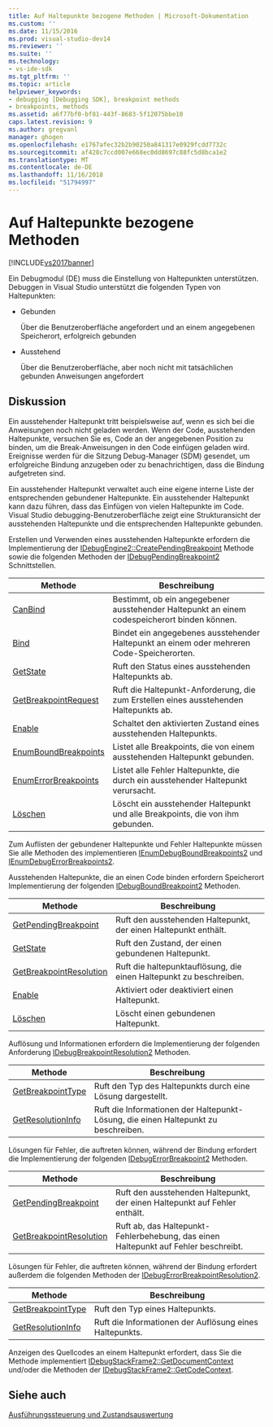 ```yaml
---
title: Auf Haltepunkte bezogene Methoden | Microsoft-Dokumentation
ms.custom: ''
ms.date: 11/15/2016
ms.prod: visual-studio-dev14
ms.reviewer: ''
ms.suite: ''
ms.technology:
- vs-ide-sdk
ms.tgt_pltfrm: ''
ms.topic: article
helpviewer_keywords:
- debugging [Debugging SDK], breakpoint methods
- breakpoints, methods
ms.assetid: a6f77bf0-bf81-443f-8683-5f12075bbe10
caps.latest.revision: 9
ms.author: gregvanl
manager: ghogen
ms.openlocfilehash: e1767afec32b2b90250a841317e0929fcdd7732c
ms.sourcegitcommit: af428c7ccd007e668ec0dd8697c88fc5d8bca1e2
ms.translationtype: MT
ms.contentlocale: de-DE
ms.lasthandoff: 11/16/2018
ms.locfileid: "51794997"
---
```

# <a name="breakpoint-related-methods"></a>Auf Haltepunkte bezogene Methoden
[!INCLUDE[vs2017banner](../../includes/vs2017banner.md)]

Ein Debugmodul (DE) muss die Einstellung von Haltepunkten unterstützen. Debuggen in Visual Studio unterstützt die folgenden Typen von Haltepunkten:  
  
-   Gebunden  
  
     Über die Benutzeroberfläche angefordert und an einem angegebenen Speicherort, erfolgreich gebunden  
  
-   Ausstehend  
  
     Über die Benutzeroberfläche, aber noch nicht mit tatsächlichen gebunden Anweisungen angefordert  
  
## <a name="discussion"></a>Diskussion  
 Ein ausstehender Haltepunkt tritt beispielsweise auf, wenn es sich bei die Anweisungen noch nicht geladen werden. Wenn der Code, ausstehenden Haltepunkte, versuchen Sie es, Code an der angegebenen Position zu binden, um die Break-Anweisungen in den Code einfügen geladen wird. Ereignisse werden für die Sitzung Debug-Manager (SDM) gesendet, um erfolgreiche Bindung anzugeben oder zu benachrichtigen, dass die Bindung aufgetreten sind.  
  
 Ein ausstehender Haltepunkt verwaltet auch eine eigene interne Liste der entsprechenden gebundener Haltepunkte. Ein ausstehender Haltepunkt kann dazu führen, dass das Einfügen von vielen Haltepunkte im Code. Visual Studio debugging-Benutzeroberfläche zeigt eine Strukturansicht der ausstehenden Haltepunkte und die entsprechenden Haltepunkte gebunden.  
  
 Erstellen und Verwenden eines ausstehenden Haltepunkte erfordern die Implementierung der [IDebugEngine2::CreatePendingBreakpoint](../../extensibility/debugger/reference/idebugengine2-creatependingbreakpoint.md) Methode sowie die folgenden Methoden der [IDebugPendingBreakpoint2](../../extensibility/debugger/reference/idebugpendingbreakpoint2.md) Schnittstellen.  
  
|Methode|Beschreibung|  
|------------|-----------------|  
|[CanBind](../../extensibility/debugger/reference/idebugpendingbreakpoint2-canbind.md)|Bestimmt, ob ein angegebener ausstehender Haltepunkt an einem codespeicherort binden können.|  
|[Bind](../../extensibility/debugger/reference/idebugpendingbreakpoint2-bind.md)|Bindet ein angegebenes ausstehender Haltepunkt an einem oder mehreren Code-Speicherorten.|  
|[GetState](../../extensibility/debugger/reference/idebugpendingbreakpoint2-getstate.md)|Ruft den Status eines ausstehenden Haltepunkts ab.|  
|[GetBreakpointRequest](../../extensibility/debugger/reference/idebugpendingbreakpoint2-getbreakpointrequest.md)|Ruft die Haltepunkt-Anforderung, die zum Erstellen eines ausstehenden Haltepunkts ab.|  
|[Enable](../../extensibility/debugger/reference/idebugpendingbreakpoint2-enable.md)|Schaltet den aktivierten Zustand eines ausstehenden Haltepunkts.|  
|[EnumBoundBreakpoints](../../extensibility/debugger/reference/idebugpendingbreakpoint2-enumboundbreakpoints.md)|Listet alle Breakpoints, die von einem ausstehenden Haltepunkt gebunden.|  
|[EnumErrorBreakpoints](../../extensibility/debugger/reference/idebugpendingbreakpoint2-enumerrorbreakpoints.md)|Listet alle Fehler Haltepunkte, die durch ein ausstehender Haltepunkt verursacht.|  
|[Löschen](../../extensibility/debugger/reference/idebugpendingbreakpoint2-delete.md)|Löscht ein ausstehender Haltepunkt und alle Breakpoints, die von ihm gebunden.|  
  
 Zum Auflisten der gebundener Haltepunkte und Fehler Haltepunkte müssen Sie alle Methoden des implementieren [IEnumDebugBoundBreakpoints2](../../extensibility/debugger/reference/ienumdebugboundbreakpoints2.md) und [IEnumDebugErrorBreakpoints2](../../extensibility/debugger/reference/ienumdebugerrorbreakpoints2.md).  
  
 Ausstehenden Haltepunkte, die an einen Code binden erfordern Speicherort Implementierung der folgenden [IDebugBoundBreakpoint2](../../extensibility/debugger/reference/idebugboundbreakpoint2.md) Methoden.  
  
|Methode|Beschreibung|  
|------------|-----------------|  
|[GetPendingBreakpoint](../../extensibility/debugger/reference/idebugboundbreakpoint2-getpendingbreakpoint.md)|Ruft den ausstehenden Haltepunkt, der einen Haltepunkt enthält.|  
|[GetState](../../extensibility/debugger/reference/idebugboundbreakpoint2-getstate.md)|Ruft den Zustand, der einen gebundenen Haltepunkt.|  
|[GetBreakpointResolution](../../extensibility/debugger/reference/idebugboundbreakpoint2-getbreakpointresolution.md)|Ruft die haltepunktauflösung, die einen Haltepunkt zu beschreiben.|  
|[Enable](../../extensibility/debugger/reference/idebugboundbreakpoint2-enable.md)|Aktiviert oder deaktiviert einen Haltepunkt.|  
|[Löschen](../../extensibility/debugger/reference/idebugboundbreakpoint2-delete.md)|Löscht einen gebundenen Haltepunkt.|  
  
 Auflösung und Informationen erfordern die Implementierung der folgenden Anforderung [IDebugBreakpointResolution2](../../extensibility/debugger/reference/idebugbreakpointresolution2.md) Methoden.  
  
|Methode|Beschreibung|  
|------------|-----------------|  
|[GetBreakpointType](../../extensibility/debugger/reference/idebugbreakpointresolution2-getbreakpointtype.md)|Ruft den Typ des Haltepunkts durch eine Lösung dargestellt.|  
|[GetResolutionInfo](../../extensibility/debugger/reference/idebugbreakpointresolution2-getresolutioninfo.md)|Ruft die Informationen der Haltepunkt-Lösung, die einen Haltepunkt zu beschreiben.|  
  
 Lösungen für Fehler, die auftreten können, während der Bindung erfordert die Implementierung der folgenden [IDebugErrorBreakpoint2](../../extensibility/debugger/reference/idebugerrorbreakpoint2.md) Methoden.  
  
|Methode|Beschreibung|  
|------------|-----------------|  
|[GetPendingBreakpoint](../../extensibility/debugger/reference/idebugerrorbreakpoint2-getpendingbreakpoint.md)|Ruft den ausstehenden Haltepunkt, der einen Haltepunkt auf Fehler enthält.|  
|[GetBreakpointResolution](../../extensibility/debugger/reference/idebugerrorbreakpoint2-getbreakpointresolution.md)|Ruft ab, das Haltepunkt-Fehlerbehebung, das einen Haltepunkt auf Fehler beschreibt.|  
  
 Lösungen für Fehler, die auftreten können, während der Bindung erfordert außerdem die folgenden Methoden der [IDebugErrorBreakpointResolution2](../../extensibility/debugger/reference/idebugerrorbreakpointresolution2.md).  
  
|Methode|Beschreibung|  
|------------|-----------------|  
|[GetBreakpointType](../../extensibility/debugger/reference/idebugerrorbreakpointresolution2-getbreakpointtype.md)|Ruft den Typ eines Haltepunkts.|  
|[GetResolutionInfo](../../extensibility/debugger/reference/idebugerrorbreakpointresolution2-getresolutioninfo.md)|Ruft die Informationen der Auflösung eines Haltepunkts.|  
  
 Anzeigen des Quellcodes an einem Haltepunkt erfordert, dass Sie die Methode implementiert [IDebugStackFrame2::GetDocumentContext](../../extensibility/debugger/reference/idebugstackframe2-getdocumentcontext.md) und/oder die Methoden der [IDebugStackFrame2::GetCodeContext](../../extensibility/debugger/reference/idebugstackframe2-getcodecontext.md).  
  
## <a name="see-also"></a>Siehe auch  
 [Ausführungssteuerung und Zustandsauswertung](../../extensibility/debugger/execution-control-and-state-evaluation.md)

